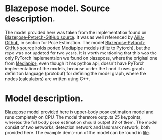 # Blazepose model. Source description.
The model provided here was taken from the implementation found on [Blazepose-Pytorch-GitHub source](https://github.com/zmurez/MediaPipePyTorch/tree/master). It was as well referenced by [Ailia-Github](https://github.com/axinc-ai/ailia-models), in section for Pose Estimation.
The model [Blazepose-Pytorch-GitHub source](https://github.com/zmurez/MediaPipePyTorch/tree/master) holds ported Mediapipe models (tflite to Pytorch), but the repo was not updated for two years.
It is worth mentioning that this was the only PyTorch implementaion we found on blazepose, where the original one from [Mediapipe](https://github.com/google/mediapipe), even though it has python api, doesn't have PyTorch implementation of the models, because under the hood it uses graph definition language (protobuf) for defining the model graph, where the nodes (calculators) are written using C++.

# Model description.
Blazepose model provided here is upper-body pose estimation model and runs completely on CPU. The model therefore outputs 25 keypoints, whereas the full body pose estimation should output 33 of them.
The model consist of two networks, detection network and landmark network, both provided here.
The example demo-run of the model can be found in [file](blazepose_demo.py).
